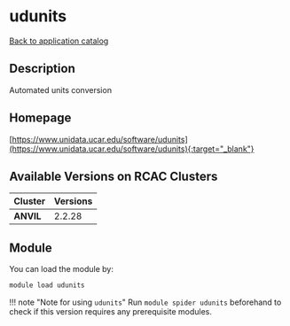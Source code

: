 # udunits

[Back to application catalog](../app_catalog.md)

## Description

Automated units conversion

## Homepage

[https://www.unidata.ucar.edu/software/udunits](https://www.unidata.ucar.edu/software/udunits){:target="_blank"}

## Available Versions on RCAC Clusters

|Cluster|Versions|
|---|---|
**ANVIL**|2.2.28

## Module

You can load the module by:

```bash
module load udunits
```

!!! note "Note for using `udunits`"
    Run `module spider udunits` beforehand to check if this version requires any prerequisite modules.
